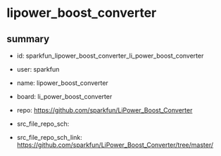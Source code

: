 # lipower_boost_converter
 
## summary 
* id: sparkfun_lipower_boost_converter_li_power_boost_converter
* user: sparkfun
* name: lipower_boost_converter
* board: li_power_boost_converter
* repo: https://github.com/sparkfun/LiPower_Boost_Converter



* src_file_repo_sch: 
* src_file_repo_sch_link: https://github.com/sparkfun/LiPower_Boost_Converter/tree/master/







